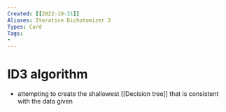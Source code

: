 ```yaml
---
Created: [[2022-10-31]]
Aliases: Iterative Dichotomizer 3
Types: Card
Tags: 
- 
---
```

# ID3 algorithm
- attempting to create the shallowest [[Decision tree]] that is consistent with the data given